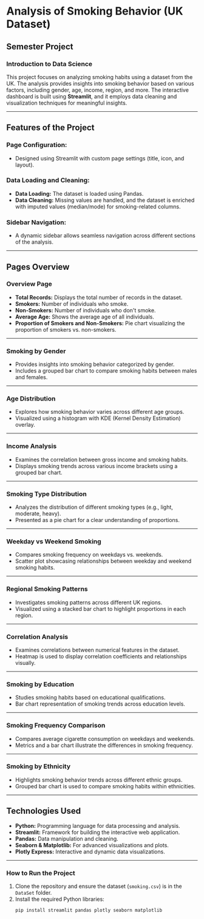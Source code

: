 # Analysis of Smoking Behavior (UK Dataset)  

## Semester Project  
### **Introduction to Data Science**  

This project focuses on analyzing smoking habits using a dataset from the UK. The analysis provides insights into smoking behavior based on various factors, including gender, age, income, region, and more. The interactive dashboard is built using **Streamlit**, and it employs data cleaning and visualization techniques for meaningful insights.  

---

## **Features of the Project**  

### **Page Configuration:**  
- Designed using Streamlit with custom page settings (title, icon, and layout).  

### **Data Loading and Cleaning:**  
- **Data Loading:** The dataset is loaded using Pandas.  
- **Data Cleaning:** Missing values are handled, and the dataset is enriched with imputed values (median/mode) for smoking-related columns.  

### **Sidebar Navigation:**  
- A dynamic sidebar allows seamless navigation across different sections of the analysis.  

---

## **Pages Overview**  

### **Overview Page**  
- **Total Records:** Displays the total number of records in the dataset.  
- **Smokers:** Number of individuals who smoke.  
- **Non-Smokers:** Number of individuals who don't smoke.  
- **Average Age:** Shows the average age of all individuals.  
- **Proportion of Smokers and Non-Smokers:** Pie chart visualizing the proportion of smokers vs. non-smokers.  

---

### **Smoking by Gender**  
- Provides insights into smoking behavior categorized by gender.  
- Includes a grouped bar chart to compare smoking habits between males and females.  

---

### **Age Distribution**  
- Explores how smoking behavior varies across different age groups.  
- Visualized using a histogram with KDE (Kernel Density Estimation) overlay.  

---

### **Income Analysis**  
- Examines the correlation between gross income and smoking habits.  
- Displays smoking trends across various income brackets using a grouped bar chart.  

---

### **Smoking Type Distribution**  
- Analyzes the distribution of different smoking types (e.g., light, moderate, heavy).  
- Presented as a pie chart for a clear understanding of proportions.  

---

### **Weekday vs Weekend Smoking**  
- Compares smoking frequency on weekdays vs. weekends.  
- Scatter plot showcasing relationships between weekday and weekend smoking habits.  

---

### **Regional Smoking Patterns**  
- Investigates smoking patterns across different UK regions.  
- Visualized using a stacked bar chart to highlight proportions in each region.  

---

### **Correlation Analysis**  
- Examines correlations between numerical features in the dataset.  
- Heatmap is used to display correlation coefficients and relationships visually.  

---

### **Smoking by Education**  
- Studies smoking habits based on educational qualifications.  
- Bar chart representation of smoking trends across education levels.  

---

### **Smoking Frequency Comparison**  
- Compares average cigarette consumption on weekdays and weekends.  
- Metrics and a bar chart illustrate the differences in smoking frequency.  

---

### **Smoking by Ethnicity**  
- Highlights smoking behavior trends across different ethnic groups.  
- Grouped bar chart is used to compare smoking habits within ethnicities.  

---

## **Technologies Used**  
- **Python:** Programming language for data processing and analysis.  
- **Streamlit:** Framework for building the interactive web application.  
- **Pandas:** Data manipulation and cleaning.  
- **Seaborn & Matplotlib:** For advanced visualizations and plots.  
- **Plotly Express:** Interactive and dynamic data visualizations.  

---

### **How to Run the Project**  
1. Clone the repository and ensure the dataset (`smoking.csv`) is in the `DataSet` folder.  
2. Install the required Python libraries:  
   ```bash
   pip install streamlit pandas plotly seaborn matplotlib
